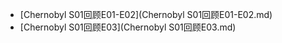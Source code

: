 - [Chernobyl S01回顾E01-E02](Chernobyl S01回顾E01-E02.md)
- [Chernobyl S01回顾E03](Chernobyl S01回顾E03.md)


